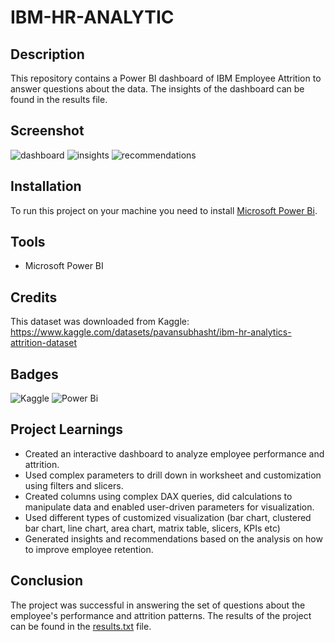 # IBM-HR-ANALYTIC
## Description

This repository contains a Power BI dashboard of IBM Employee Attrition to answer questions about the data. The insights of the dashboard can be found in the results file.  

## Screenshot

![dashboard](https://github.com/user-attachments/assets/1244b561-fffa-4b55-99fe-9ba49f3d8dd0)
![insights](https://github.com/avishek09/IBM-HR-Analytics/assets/75924699/113ad6cf-3fd3-4c43-b38c-a144d96f488d)
![recommendations](https://github.com/avishek09/IBM-HR-Analytics/assets/75924699/fc6f3894-9b5d-4768-89bf-90705910aa2f)

## Installation

To run this project on your machine you need to install <a href="https://powerbi.microsoft.com/en-us/downloads/">Microsoft Power Bi</a>.

## Tools

* Microsoft Power BI

## Credits

This dataset was downloaded from Kaggle: https://www.kaggle.com/datasets/pavansubhasht/ibm-hr-analytics-attrition-dataset

## Badges

![Kaggle](https://img.shields.io/badge/Kaggle-20BEFF?style=for-the-badge&logo=Kaggle&logoColor=white)
![Power Bi](https://img.shields.io/badge/power_bi-F2C811?style=for-the-badge&logo=powerbi&logoColor=black)

## Project Learnings

* Created an interactive dashboard to analyze employee performance and attrition.
* Used complex parameters to drill down in worksheet and customization using filters and slicers.
* Created columns using complex DAX queries, did calculations to manipulate data and enabled user-driven parameters for visualization.
* Used different types of customized visualization (bar chart, clustered bar chart, line chart, area chart, matrix table, slicers, KPIs etc)
* Generated insights and recommendations based on the analysis on how to improve employee retention.

## Conclusion

The project was successful in answering the set of questions about the employee's performance and attrition patterns. The results of the project can be found in the <a href="https://github.com/Jeyadharshni/IBM-HR-ANALYTIC/blob/main/Result.txt">results.txt</a> file.
